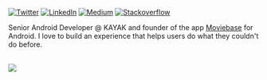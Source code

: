 [![Twitter](https://img.shields.io/badge/-chrisnkrueger-blue?style=flat&logo=Twitter&logoColor=white&link=https://twitter.com/chrisnkrueger/)](https://twitter.com/chrisnkrueger)
[![LinkedIn](https://img.shields.io/badge/-chrisnkrueger-blueviolet?style=flat&logo=Linkedin&logoColor=white&link=https://www.linkedin.com/in/chrisnkrueger/)](https://www.linkedin.com/in/chrisnkrueger)
[![Medium](https://img.shields.io/badge/-chrisnkrueger-black?style=flat&logo=Medium&logoColor=white&link=https://medium.com/@chrisnkrueger)](https://medium.com/@chrisnkrueger)
[![Stackoverflow](https://img.shields.io/badge/-chriskrueger-gray?style=flat&logo=stackoverflow&logoColor=orange&link=https://stackoverflow.com/users/9302272/chriskrueger)](https://stackoverflow.com/users/9302272/chriskrueger)

Senior Android Developer @ KAYAK and founder of the app [Moviebase](https://github.com/MoviebaseApp) for Android. I love to build an experience that helps users do what they couldn't do before.

<br>
<a href="https://github.com/chrisnkrueger">
<img align="center" src="https://github-readme-stats.vercel.app/api?username=chrisnkrueger&count_private=true&include_all_commits=true&show_icons=true&locale=en" /> 
</a> 
